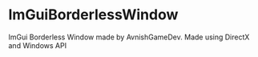# ImGuiBorderlessWindow
 ImGui Borderless Window made by AvnishGameDev. Made using DirectX and Windows API
